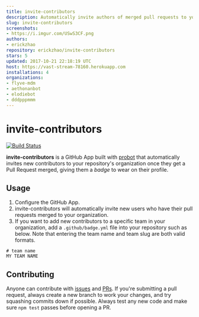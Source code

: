```yaml
---
title: invite-contributors
description: Automatically invite authors of merged pull requests to your organization
slug: invite-contributors
screenshots:
- https://i.imgur.com/USwS3CF.png
authors:
- erickzhao
repository: erickzhao/invite-contributors
stars: 5
updated: 2017-10-21 22:18:19 UTC
host: https://vast-stream-78160.herokuapp.com
installations: 4
organizations:
- flyve-mdm
- aethonanbot
- elodiebot
- dddpppmmm
---
```


# invite-contributors

[![Build Status](https://travis-ci.org/erickzhao/badge.svg?branch=master)](https://travis-ci.org/erickzhao/badge)

**invite-contributors** is a GitHub App built with [probot](https://github.com/probot/probot) that automatically invites new contributors to your repository's organization once they get a Pull Request merged, giving them a *badge* to wear on their profile.

## Usage

1. Configure the GitHub App.
2. invite-contributors will automatically invite new users who have their pull requests merged to your organization.
3. If you want to add new contributors to a specific team in your organization, add a `.github/badge.yml` file into your repository such as below. Note that entering the team name and team slug are both valid formats.
```
# team name
MY TEAM NAME
```

## Contributing

Anyone can contribute with [issues](https://github.com/erickzhao/invite-contributors/issues) and [PRs](https://github.com/erickzhao/invite-contributors/pulls). If you're submitting a pull request, always create a new branch to work your changes, and try squashing commits down if possible. Always test any new code and make sure `npm test` passes before opening a PR.
